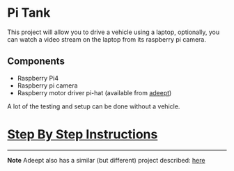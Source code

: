 <h1>Pi Tank</h1>
  This project will allow you to drive a vehicle using a laptop, optionally, you can watch 
  a video stream on the laptop from its raspberry pi camera. <br>
  
<h2>Components</h2>
   <ul>
      <li>Raspberry Pi4</li>
      <li>Raspberry pi camera</li>
      <li>Raspberry motor driver pi-hat (available from <a href="https://www.adeept.com/adeept-motor-hat-for-raspberry-pi-smart-robot-car-driver_p0133.html">adeept</a>)</li>
   </ul>
   
   A lot of the testing and setup can be done without a vehicle.
   
<h1><a href="http://Paulware.github.io/piTank/docs/index.html">Step By Step Instructions</a></h1>
<hr>
<b>Note</b>  Adeept also has a similar (but different) project described: <a href="https://www.adeept.com/learn/detail-33.html">here</a>

